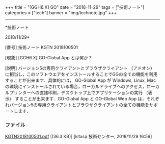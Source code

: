 ﻿+++
title = "[GGH6.X] GO"
date = "2018-11-29"
tags = ["技術ノート"]
categories = ["tech"]
banner = "img/technote.jpg"
+++

-----------------------------------------------------------------------------------------------------------------------------

*技術ノート

2018/11/29*


[番号]
技術ノート KGTN 2018100501

[現象]
[GGH6.X] GO-Global App とは何か？

[説明]
バージョン5の専用クライアントとブラウザクライアント （アドオン）
に相当し，このソフトウエアをインストールすることでGGの全ての機能を利用することが出来ます．具体的には，
GO-Global App が Windows, Linux, Mac
の環境にインストールされている場合，ローカルドライブへのアクセス，ローカルプリンターへの直接印刷，デスクトップ上でアプリケーションの実行
（表示） することが出来ます．GO-Global App と GO-Global Web App
は，それぞれバージョン5の専用クライアントとブラウザクライアントの全ての機能をサポートします．


### ファイル

 
 


[KGTN2018100501.pdf](http://techreport.kitasp.net/attachments/download/4189/KGTN2018100501.pdf)
 [(36.3 KB)] [kitasp 技術センター, 2018/11/29
16:59]


 


 

